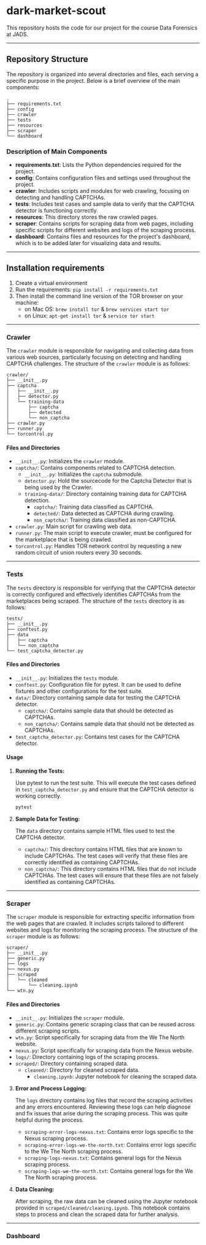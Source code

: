 # dark-market-scout
This repository hosts the code for our project for the course Data Forensics at JADS. 

---

## Repository Structure

The repository is organized into several directories and files, each serving a specific purpose in the project. Below is a brief overview of the main components:

```
.
├── requirements.txt
├── config
├── crawler
├── tests
├── resources
├── scraper
└── dashboard
```

### Description of Main Components

- **requirements.txt**: Lists the Python dependencies required for the project.
- **config**: Contains configuration files and settings used throughout the project.
- **crawler**: Includes scripts and modules for web crawling, focusing on detecting and handling CAPTCHAs.
- **tests**: Includes test cases and sample data to verify that the CAPTCHA detector is functioning correctly.
- **resources**: This directory stores the raw crawled pages.
- **scraper**: Contains scripts for scraping data from web pages, including specific scripts for different websites and logs of the scraping process.
- **dashboard**: Contains files and resources for the project's dashboard, which is to be added later for visualizing data and results.

---

## Installation requirements
1. Create a virtual environment
1. Run the requirements: `pip install -r requirements.txt` 
2. Then install the command line version of the TOR browser on your machine:
   * on Mac OS: `brew install tor` & `brew services start tor`
   * on Linux: `apt-get install tor` &  `service tor start`

---

### Crawler

The `crawler` module is responsible for navigating and collecting data from various web sources, particularly focusing on detecting and handling CAPTCHA challenges. The structure of the `crawler` module is as follows:

```
crawler/
├── __init__.py
├── captcha
│   ├── __init__.py
│   ├── detector.py
│   └── training-data
│       ├── captcha
│       ├── detected
│       └── non_captcha
├── crawler.py
├── runner.py
└── torcontrol.py
```

#### Files and Directories

- `__init__.py`: Initializes the `crawler` module.
- `captcha/`: Contains components related to CAPTCHA detection.
  - `__init__.py`: Initializes the `captcha` submodule.
  - `detector.py`: Hold the sourcecode for the Captcha Detector that is being used by the Crawler.
  - `training-data/`: Directory containing training data for CAPTCHA detection.
    - `captcha/`: Training data classified as CAPTCHA.
    - `detected/`: Data detected as CAPTCHA during crawling.
    - `non_captcha/`: Training data classified as non-CAPTCHA.
- `crawler.py`: Main script for crawling web data.
- `runner.py`: The main script to execute crawler, must be configured for the marketplace that is being crawled.
- `torcontrol.py`: Handles TOR network control by requesting a new random circuit of union routers every 30 seconds.

---

### Tests

The `tests` directory is responsible for verifying that the CAPTCHA detector is correctly configured and effectively identifies CAPTCHAs from the marketplaces being scraped. The structure of the `tests` directory is as follows:

```
tests/
├── __init__.py
├── conftest.py
├── data
│   ├── captcha
│   └── non_captcha
└── test_captcha_detector.py
```

#### Files and Directories

- `__init__.py`: Initializes the `tests` module.
- `conftest.py`: Configuration file for pytest. It can be used to define fixtures and other configurations for the test suite.
- `data/`: Directory containing sample data for testing the CAPTCHA detector.
  - `captcha/`: Contains sample data that should be detected as CAPTCHAs.
  - `non_captcha/`: Contains sample data that should not be detected as CAPTCHAs.
- `test_captcha_detector.py`: Contains test cases for the CAPTCHA detector.

#### Usage

1. **Running the Tests:**

    Use pytest to run the test suite. This will execute the test cases defined in `test_captcha_detector.py` and ensure that the CAPTCHA detector is working correctly.

    ```sh
    pytest
    ```

2. **Sample Data for Testing:**

    The `data` directory contains sample HTML files used to test the CAPTCHA detector.
    
    - `captcha/`: This directory contains HTML files that are known to include CAPTCHAs. The test cases will verify that these files are correctly identified as containing CAPTCHAs.
    - `non_captcha/`: This directory contains HTML files that do not include CAPTCHAs. The test cases will ensure that these files are not falsely identified as containing CAPTCHAs.

---

### Scraper

The `scraper` module is responsible for extracting specific information from the web pages that are crawled. It includes scripts tailored to different websites and logs for monitoring the scraping process. The structure of the `scraper` module is as follows:

```
scraper/
├── __init__.py
├── generic.py
├── logs
├── nexus.py
├── scraped
│   └── cleaned
│       └── cleaning.ipynb
└── wtn.py
```

#### Files and Directories

- `__init__.py`: Initializes the `scraper` module.
- `generic.py`: Contains generic scraping class that can be reused across different scraping scripts.
- `wtn.py`: Script specifically for scraping data from the We The North website.
- `nexus.py`: Script specifically for scraping data from the Nexus website.
- `logs/`: Directory containing logs of the scraping process.
- `scraped/`: Directory containing scraped data.
  - `cleaned/`: Directory for cleaned scraped data.
    - `cleaning.ipynb`: Jupyter notebook for cleaning the scraped data.


3. **Error and Process Logging:**

    The `logs` directory contains log files that record the scraping activities and any errors encountered. Reviewing these logs can help diagnose and fix issues that arise during the scraping process. This was quite helpful during the process.

    - `scraping-error-logs-nexus.txt`: Contains error logs specific to the Nexus scraping process.
    - `scraping-error-logs-we-the-north.txt`: Contains error logs specific to the We The North scraping process.
    - `scraping-logs-nexus.txt`: Contains general logs for the Nexus scraping process.
    - `scraping-logs-we-the-north.txt`: Contains general logs for the We The North scraping process.

4. **Data Cleaning:**

    After scraping, the raw data can be cleaned using the Jupyter notebook provided in `scraped/cleaned/cleaning.ipynb`. This notebook contains steps to process and clean the scraped data for further analysis.

---

### Dashboard